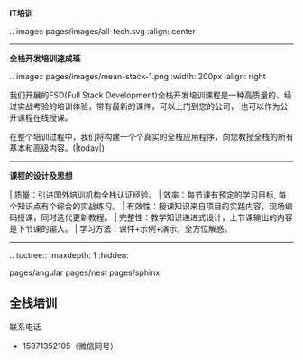 **IT培训**

.. image:: pages/images/all-tech.svg
   :align: center

---------


**全栈开发培训速成班**


   .. image:: pages/images/mean-stack-1.png
      :width: 200px
      :align: right

   我们开展的FSD(Full Stack Development)全栈开发培训课程是一种高质量的、经过实战考验的培训体验，带有最新的课件，可以上门到您的公司， 也可以作为公开课程在线授课。

   在整个培训过程中，我们将构建一个个真实的全栈应用程序，向您教授全栈的所有基本和高级内容。(|today|)

---------

**课程的设计及思想**

   | 质量：引进国外培训机构全栈认证经验。
   | 效率：每节课有预定的学习目标, 每个知识点有个综合的实战练习。
   | 有效性：授课知识来自项目的实践内容，现场编码授课，同时迭代更新教程。
   | 完整性：教学知识递进式设计，上节课输出的内容是下节课的输入。
   | 学习方法：课件+示例+演示，全方位解惑。

---------

.. toctree::
   :maxdepth: 1
   :hidden:

   pages/angular
   pages/nest
   pages/sphinx



全栈培训
------------

联系电话

* 15871352105（微信同号）
